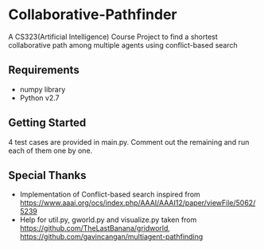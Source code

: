 # Collaborative-Pathfinder
A CS323(Artificial Intelligence) Course Project to find a shortest collaborative path among multiple agents using conflict-based search

## Requirements
- numpy library
- Python v2.7

## Getting Started
4 test cases are provided in main.py. Comment out the remaining and run each of them one by one.

## Special Thanks
- Implementation of Conflict-based search inspired from https://www.aaai.org/ocs/index.php/AAAI/AAAI12/paper/viewFile/5062/5239
- Help for util.py, gworld.py and visualize.py taken from https://github.com/TheLastBanana/gridworld, https://github.com/gavincangan/multiagent-pathfinding

